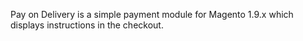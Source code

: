 Pay on Delivery is a simple payment module for Magento 1.9.x which displays instructions in the checkout.
